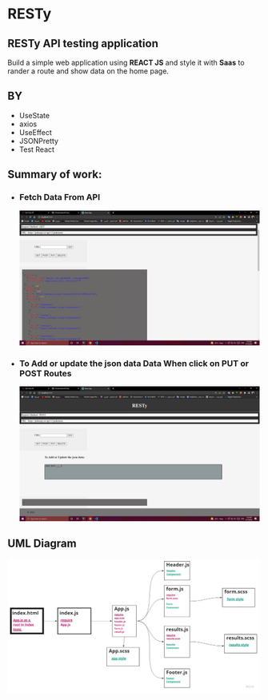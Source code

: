 # **RESTy**

## **RESTy API testing application**
Build a simple web application using **REACT JS** and style it with **Saas** to rander a route and show data on the home page.

## **BY**
- UseState
- axios
- UseEffect
- JSONPretty
- Test React

## **Summary of work:**
- ### **Fetch Data From API**
   ![](./resty/asset/jsonData.png)

- ### **To Add or update the json data Data When click on PUT or POST Routes**
   ![](./resty/asset/body.png)

## **UML Diagram**
![](./resty/asset/UML.jpg)
